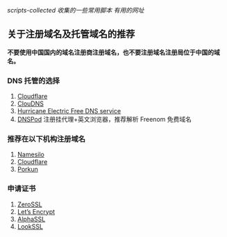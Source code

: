 *scripts-collected*
*收集的一些常用脚本 有用的网址*

## 关于注册域名及托管域名的推荐

**不要使用中国国内的域名注册商注册域名，也不要注册域名注册局位于中国的域名。**


### DNS 托管的选择
1. [Cloudflare](https://www.cloudflare.com/)
2. [ClouDNS](https://www.cloudns.net/)
3. [Hurricane Electric Free DNS service](https://dns.he.net/)
4. [DNSPod](https://www.dnspod.com/) 注册挂代理+英文浏览器，推荐解析 Freenom 免费域名


### 推荐在以下机构注册域名
1. [Namesilo](https://www.namesilo.com/)
2. [Cloudflare](https://www.cloudflare.com/)
3. [Porkun](https://porkbun.com/)


### 申请证书
1. [ZeroSSL](https://zerossl.com/)
2. [Let’s Encrypt](https://letsencrypt.org)
3. [AlphaSSL](https://www.alphassl.com/)
4. [LookSSL](https://www.lookssl.com/)
